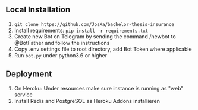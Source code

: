## Local Installation

1. `git clone https://github.com/JosXa/bachelor-thesis-insurance`
2. Install requirements: `pip install -r requirements.txt`
3. Create new Bot on Telegram by sending the command /newbot to @BotFather and follow the instructions
4. Copy .env settings file to root directory, add Bot Token where applicable
5. Run `bot.py` under python3.6 or higher

## Deployment

1. On Heroku: Under resources make sure instance is running as "web" service
2. Install Redis and PostgreSQL as Heroku Addons installieren
